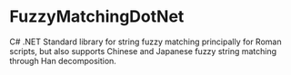 # FuzzyMatchingDotNet
C# .NET Standard library for string fuzzy matching principally for Roman scripts, but also supports Chinese and Japanese fuzzy string matching through Han decomposition.
